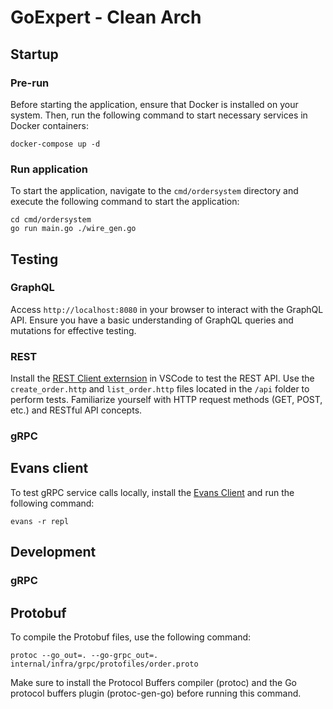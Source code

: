 # GoExpert - Clean Arch

## Startup

### Pre-run
Before starting the application, ensure that Docker is installed on your system. Then, run the following command to start necessary services in Docker containers:

```shell
docker-compose up -d
```

### Run application
To start the application, navigate to the `cmd/ordersystem` directory and execute the following command to start the application:
```shell
cd cmd/ordersystem
go run main.go ./wire_gen.go  
```

## Testing

### GraphQL
Access `http://localhost:8080` in your browser to interact with the GraphQL API. Ensure you have a basic understanding of GraphQL queries and mutations for effective testing.

### REST
Install the [REST Client externsion](https://marketplace.visualstudio.com/items?itemName=humao.rest-client) in VSCode to test the REST API. Use the `create_order.http` and `list_order.http` files located in the `/api` folder to perform tests. Familiarize yourself with HTTP request methods (GET, POST, etc.) and RESTful API concepts.

### gRPC

## Evans client
To test gRPC service calls locally, install the [Evans Client](https://github.com/ktr0731/evans) and run the following command:
```shell
evans -r repl
```

## Development

### gRPC

## Protobuf
To compile the Protobuf files, use the following command:
```shell
protoc --go_out=. --go-grpc_out=. internal/infra/grpc/protofiles/order.proto
```
Make sure to install the Protocol Buffers compiler (protoc) and the Go protocol buffers plugin (protoc-gen-go) before running this command.



